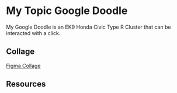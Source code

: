 # My Topic Google Doodle

My Google Doodle is an EK9 Honda Civic Type R Cluster that can be interacted with a click.

## Collage

[Figma Collage](https://www.figma.com/design/cJ3tk7NVXnrjRtyNJeJxLD/Style-Tile-for-Google-Doodle---Touyee-Lor?t=cuWKEqQem4r4x4n2-0)

## Resources
